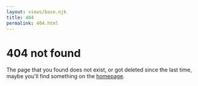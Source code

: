 ```yaml
---
layout: views/base.njk
title: 404
permalink: 404.html
---
```


<h1>404 not found</h1>

The page that you found does not exist, or got deleted since the last time, maybe you'll find something on the [homepage](/).
